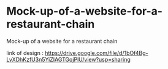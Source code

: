 # Mock-up-of-a-website-for-a-restaurant-chain
Mock-up of a website for a restaurant chain

link of design : https://drive.google.com/file/d/1bOf4Bg-LvXDhKzfU3n5YiZIAGTGqjPlU/view?usp=sharing
